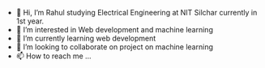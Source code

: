 - 👋 Hi, I’m Rahul studying Electrical Engineering at NIT Silchar currently in 1st year.
- 👀 I’m interested in Web development and machine learning
- 🌱 I’m currently learning web development
- 💞️ I’m looking to collaborate on project on machine learning
- 📫 How to reach me ...


